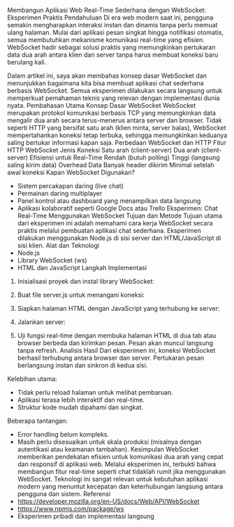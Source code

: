 Membangun Aplikasi Web Real-Time Sederhana dengan WebSocket: Eksperimen Praktis
Pendahuluan
Di era web modern saat ini, pengguna semakin mengharapkan interaksi instan dan dinamis tanpa perlu memuat ulang halaman. Mulai dari aplikasi pesan singkat hingga notifikasi otomatis, semua membutuhkan mekanisme komunikasi real-time yang efisien. WebSocket hadir sebagai solusi praktis yang memungkinkan pertukaran data dua arah antara klien dan server tanpa harus membuat koneksi baru berulang kali.

Dalam artikel ini, saya akan membahas konsep dasar WebSocket dan menunjukkan bagaimana kita bisa membuat aplikasi chat sederhana berbasis WebSocket. Semua eksperimen dilakukan secara langsung untuk memperkuat pemahaman teknis yang relevan dengan implementasi dunia nyata.
Pembahasan Utama
Konsep Dasar WebSocket
WebSocket merupakan protokol komunikasi berbasis TCP yang memungkinkan data mengalir dua arah secara terus-menerus antara server dan browser. Tidak seperti HTTP yang bersifat satu arah (klien minta, server balas), WebSocket mempertahankan koneksi tetap terbuka, sehingga memungkinkan keduanya saling bertukar informasi kapan saja.
Perbedaan WebSocket dan HTTP
Fitur	HTTP	WebSocket
Jenis Koneksi	Satu arah (client-server)	Dua arah (client-server)
Efisiensi untuk Real-Time	Rendah (butuh polling)	Tinggi (langsung saling kirim data)
Overhead Data	Banyak header dikirim	Minimal setelah awal koneksi
Kapan WebSocket Digunakan?
- Sistem percakapan daring (live chat)
- Permainan daring multiplayer
- Panel kontrol atau dashboard yang menampilkan data langsung
- Aplikasi kolaboratif seperti Google Docs atau Trello
Eksperimen: Chat Real-Time Menggunakan WebSocket
Tujuan dan Metode
Tujuan utama dari eksperimen ini adalah memahami cara kerja WebSocket secara praktis melalui pembuatan aplikasi chat sederhana. Eksperimen dilakukan menggunakan Node.js di sisi server dan HTML/JavaScript di sisi klien.
Alat dan Teknologi
- Node.js
- Library WebSocket (ws)
- HTML dan JavaScript
Langkah Implementasi
1.	Inisialisasi proyek dan instal library WebSocket:
 
2.	Buat file server.js untuk menangani koneksi:
 

3.	Siapkan halaman HTML dengan JavaScript yang terhubung ke server:
 

4.	Jalankan server:
 
5. Uji fungsi real-time dengan membuka halaman HTML di dua tab atau browser berbeda dan kirimkan pesan. Pesan akan muncul langsung tanpa refresh.
Analisis Hasil
Dari eksperimen ini, koneksi WebSocket berhasil terhubung antara browser dan server. Pertukaran pesan berlangsung instan dan sinkron di kedua sisi.

Kelebihan utama:
- Tidak perlu reload halaman untuk melihat pembaruan.
- Aplikasi terasa lebih interaktif dan real-time.
- Struktur kode mudah dipahami dan singkat.

Beberapa tantangan:
- Error handling belum kompleks.
- Masih perlu disesuaikan untuk skala produksi (misalnya dengan autentikasi atau keamanan tambahan).
Kesimpulan
WebSocket memberikan pendekatan efisien untuk komunikasi dua arah yang cepat dan responsif di aplikasi web. Melalui eksperimen ini, terbukti bahwa membangun fitur real-time seperti chat tidaklah rumit jika menggunakan WebSocket. Teknologi ini sangat relevan untuk kebutuhan aplikasi modern yang menuntut kecepatan dan keterhubungan langsung antara pengguna dan sistem.
Referensi
- https://developer.mozilla.org/en-US/docs/Web/API/WebSocket
- https://www.npmjs.com/package/ws
- Eksperimen pribadi dan implementasi langsung
